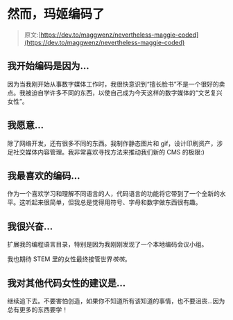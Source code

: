# 然而，玛姬编码了

> 原文:[https://dev.to/maggwenz/nevertheless-maggie-coded](https://dev.to/maggwenz/nevertheless-maggie-coded)

## 我开始编码是因为...

因为当我刚开始从事数字媒体工作时，我很快意识到“擅长脸书”不是一个很好的卖点。我被迫自学许多不同的东西，以使自己成为今天这样的数字媒体的“文艺复兴女性”。

## 我愿意...

除了网络开发，还有很多不同的东西。我制作静态图片和 gif，设计印刷资产，涉足社交媒体内容管理。我非常喜欢寻找方法来推动我们新的 CMS 的极限:)

## 我最喜欢的编码...

作为一个喜欢学习和理解不同语言的人，代码语言的功能将它带到了一个全新的水平。这听起来很简单，但我总是觉得用符号、字母和数字做东西很有趣。

## 我很兴奋...

扩展我的编程语言目录，特别是因为我刚刚发现了一个本地编码会议小组。

我也期待 STEM 里的女性最终接管世界*咳咳*。

## 我对其他代码女性的建议是...

继续追下去。不要害怕创造，如果你不知道所有该知道的事情，也不要沮丧...因为总有更多的东西要学！